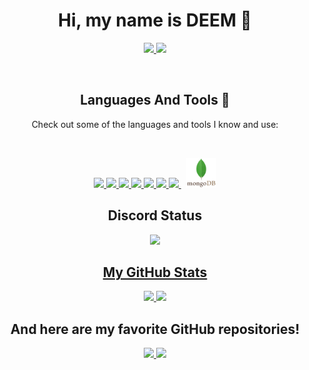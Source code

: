 <p align="center">
    <h1 align="center">Hi, my name is DEEM 👋</h1>
</p>

<p align="center">
    <a href="https://github.com/sponsors/DEEM-0001" target"_blank"> <img src="https://img.shields.io/github/sponsors/DEEM-0001?label=Sponsor&logo=GitHub%20Sponsors&style=flat-square" /> </a>
       <a href="https://discord.gg/FtBVPeC2Sf" target"_blank"> <img src="https://img.shields.io/discord/993525327798210681?label=Discord&logo=DISCORD&style=flat-square" /> </a>
    
&nbsp;
    
<h2 align="center">
    Languages And Tools 🚀
</h2>
<p align="center">
    Check out some of the languages and tools I know and use:
</p>

&nbsp;

<p align="center"> 
    <a href="https://reactjs.org/" target="_blank"> <img src="https://img.icons8.com/color/48/000000/react-native.png"/> </a>
    <a href="https://developer.mozilla.org/en-US/docs/Web/JavaScript" target="_blank"> <img src="https://img.icons8.com/color/48/000000/javascript.png"/> </a> 
    <a href="https://www.w3.org/html/" target="_blank"> <img src="https://img.icons8.com/color/48/000000/html-5.png"/> </a> 
    <a href="https://www.w3schools.com/css/" target="_blank"> <img src="https://img.icons8.com/color/48/000000/css3.png"/> </a> 
    <a href="https://getbootstrap.com" target="_blank"> <img src="https://img.icons8.com/color/48/000000/bootstrap.png"/> </a> 
    <a href="https://www.python.org" target="_blank"> <img src="https://img.icons8.com/color/48/000000/python.png"/> </a> 
    <a style="padding-right:8px;" href="https://nodejs.org" target="_blank"> <img src="https://img.icons8.com/color/48/000000/nodejs.png"/> </a> 
    <a href="https://www.mongodb.com/" target="_blank"> <img src="https://raw.githubusercontent.com/devicons/devicon/master/icons/mongodb/mongodb-original-wordmark.svg" alt="mongodb" width="48" height="48"/> </a> 
</p>

<h2 align="center">
    Discord Status
</h2>
    
<p align="center">
    <a href="https://github.com/DEEM-0001">
<img src="https://lanyard.cnrad.dev/api/975898528859697182?theme=dark&animated=true&hideDiscrim=true&borderRadius=10px&idleMessage=Nothing+xd" />
</p>
    
<h2 align="center">
    My GitHub Stats
</h2>

<p align="center">
    <a href="https://github.com/DEEM-0001/">
        <img src="https://github-readme-stats.vercel.app/api?username=DEEM-0001&count_private=true&show_owner=true&show_icons=true&bg_color=0d1117&title_color=ffffff&text_color=ffffff&icon_color=f04848&hide_border=true/" />
    <a href="https://github.com/Crni39/">
        <img src="https://github-readme-streak-stats.herokuapp.com?user=DEEM-0001&hide_border=true&background=0D1117&currStreakLabel=FFFFFF&sideLabels=FFFFFF&currStreakNum=FFFFFF&dates=FFFFFF&sideNums=FFFFFF&fire=f04848&ring=f04848&stroke=FFFFFFFF)](https://git.io/streak-stats" />
    </a>
<p>

<h2 align="center">
    And here are my favorite GitHub <strong>repositories</strong>!
</h2>

<p align="center">
    <a href="https://github.com/DEEM-0001/Welcome-Bot">
        <img src="https://github-readme-stats.vercel.app/api/pin/?username=DEEM-0001&repo=Welcome-Bot&bg_color=0d1117&title_color=58a6ff&text_color=8b949e&icon_color=8b949e&hide_border=true/" />
    </a>
    <a href="[https://github.com/Crni39/DataMine](https://github.com/DEEM-0001/Garth)">
        <img src="https://github-readme-stats.vercel.app/api/pin/?username=DEEM-0001&repo=Garth&bg_color=0d1117&title_color=58a6ff&text_color=8b949e&icon_color=8b949e&hide_border=true/" />
    </a>
</p>
